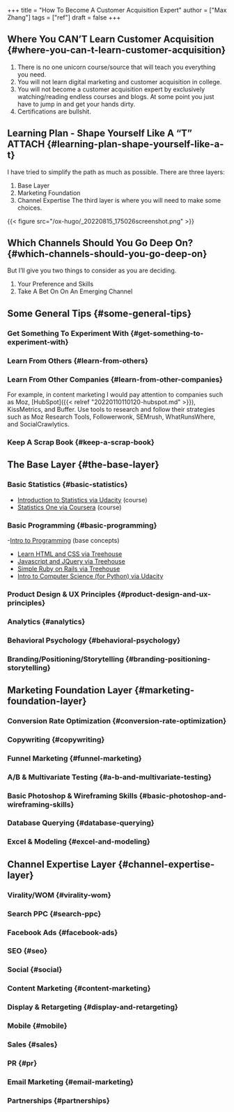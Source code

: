 +++
title = "How To Become A Customer Acquisition Expert"
author = ["Max Zhang"]
tags = ["ref"]
draft = false
+++

## Where You CAN’T Learn Customer Acquisition {#where-you-can-t-learn-customer-acquisition}

1.  There is no one unicorn course/source that will teach you everything you need.
2.  You will not learn digital marketing and customer acquisition in college.
3.  You will not become a customer acquisition expert by exclusively watching/reading endless courses and blogs.  At some point you just have to jump in and get your hands dirty.
4.  Certifications are bullshit.


## Learning Plan - Shape Yourself Like A “T” <span class="tag"><span class="ATTACH">ATTACH</span></span> {#learning-plan-shape-yourself-like-a-t}

I have tried to simplify the path as much as possible.  There are three layers:

1.  Base Layer
2.  Marketing Foundation
3.  Channel Expertise
    The third layer is where you will need to make some choices.

{{< figure src="/ox-hugo/_20220815_175026screenshot.png" >}}


## Which Channels Should You Go Deep On? {#which-channels-should-you-go-deep-on}

But I’ll give you two things to consider as you are deciding.

1.  Your Preference and Skills
2.  Take A Bet On On An Emerging Channel


## Some General Tips {#some-general-tips}


### Get Something To Experiment With {#get-something-to-experiment-with}


### Learn From Others {#learn-from-others}


### Learn From Other Companies {#learn-from-other-companies}

For example, in content marketing I would pay attention to companies such as Moz, [HubSpot]({{< relref "20220110110120-hubspot.md" >}}), KissMetrics, and Buffer.  Use tools to research and follow their strategies such as Moz Research Tools, Followerwonk, SEMrush, WhatRunsWhere, and SocialCrawlytics.


### Keep A Scrap Book {#keep-a-scrap-book}


## The Base Layer {#the-base-layer}


### Basic Statistics {#basic-statistics}

-   [Introduction to Statistics via Udacity](https://www.udacity.com/course/st101) (course)
-   [Statistics One via Coursera](https://www.coursera.org/course/stats1) (course)


### Basic Programming {#basic-programming}

-[Intro to Programming](http://teamtreehouse.com/library/programming/introduction-to-programming%20) (base concepts)

-   [Learn HTML and CSS via Treehouse](http://teamtreehouse.com/learning-adventures/learn-html-and-css)
-   [Javascript and JQuery via Treehouse](http://teamtreehouse.com/learning-adventures/learn-javascript-and-jquery)
-   [Simple Ruby on Rails via Treehouse](http://teamtreehouse.com/library/programming/build-a-simple-ruby-on-rails-application)
-   [Intro to Computer Science (for Python) via Udacity](https://www.udacity.com/course/cs101)


### Product Design &amp; UX Principles {#product-design-and-ux-principles}


### Analytics {#analytics}


### Behavioral Psychology {#behavioral-psychology}


### Branding/Positioning/Storytelling {#branding-positioning-storytelling}


## Marketing Foundation Layer {#marketing-foundation-layer}


### Conversion Rate Optimization {#conversion-rate-optimization}


### Copywriting {#copywriting}


### Funnel Marketing {#funnel-marketing}


### A/B &amp; Multivariate Testing {#a-b-and-multivariate-testing}


### Basic Photoshop &amp; Wireframing Skills {#basic-photoshop-and-wireframing-skills}


### Database Querying {#database-querying}


### Excel &amp; Modeling {#excel-and-modeling}


## Channel Expertise Layer {#channel-expertise-layer}


### Virality/WOM {#virality-wom}


### Search PPC {#search-ppc}


### Facebook Ads {#facebook-ads}


### SEO {#seo}


### Social {#social}


### Content Marketing {#content-marketing}


### Display &amp; Retargeting {#display-and-retargeting}


### Mobile {#mobile}


### Sales {#sales}


### PR {#pr}


### Email Marketing {#email-marketing}


### Partnerships {#partnerships}
